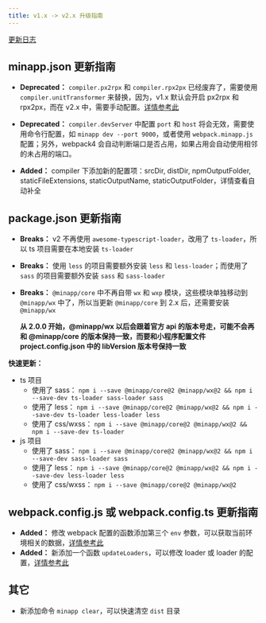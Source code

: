 ```yaml
---
title: v1.x -> v2.x 升级指南
---
```


[更新日志](https://github.com/qiu8310/minapp/blob/master/CHANGELOG.md)

## minapp.json 更新指南

* **Deprecated：** `compiler.px2rpx` 和 `compiler.rpx2px` 已经废弃了，需要使用 `compiler.unitTransformer` 来替换，因为，v1.x 默认会开启 px2rpx 和 rpx2px，而在 v2.x 中，需要手动配置。[详情参考此](https://qiu8310.github.io/minapp/docs/doc-about-style.html)

* **Deprecated：** `compiler.devServer` 中配置 `port` 和 `host` 将会无效，需要使用命令行配置，如 `minapp dev --port 9000`，或者使用 `webpack.minapp.js` 配置；另外，webpack4 会自动判断端口是否占用，如果占用会自动使用相邻的未占用的端口。

* **Added：** compiler 下添加新的配置项：srcDir, distDir, npmOutputFolder, staticFileExtensions, staticOutputName, staticOutputFolder，详情查看自动补全

## package.json 更新指南

* **Breaks：** v2 不再使用 `awesome-typescript-loader`，改用了 `ts-loader`，所以 ts 项目需要在本地安装 `ts-loader`
* **Breaks：** 使用 `less` 的项目需要额外安装 `less` 和 `less-loader`；而使用了 `sass` 的项目需要额外安装 `sass` 和 `sass-loader`
* **Breaks：** `@minapp/core` 中不再自带 `wx` 和 `wxp` 模块，这些模块单独移动到 `@minapp/wx` 中了，所以当更新 `@minapp/core` 到 2.x 后，还需要安装 `@minapp/wx`

  **从 2.0.0 开始，@minapp/wx 以后会跟着官方 api 的版本号走，可能不会再和 @minapp/core 的版本保持一致，而要和小程序配置文件 project.config.json 中的 libVersion 版本号保持一致**

**快速更新：**

- ts 项目
  - 使用了 sass：     `npm i --save @minapp/core@2 @minapp/wx@2 && npm i --save-dev ts-loader sass-loader sass`
  - 使用了 less：     `npm i --save @minapp/core@2 @minapp/wx@2 && npm i --save-dev ts-loader less-loader less`
  - 使用了 css/wxss： `npm i --save @minapp/core@2 @minapp/wx@2 && npm i --save-dev ts-loader`
- js 项目
  - 使用了 sass：     `npm i --save @minapp/core@2 @minapp/wx@2 && npm i --save-dev sass-loader sass`
  - 使用了 less：     `npm i --save @minapp/core@2 @minapp/wx@2 && npm i --save-dev less-loader less`
  - 使用了 css/wxss： `npm i --save @minapp/core@2 @minapp/wx@2`


## webpack.config.js 或 webpack.config.ts 更新指南

* **Added：** 修改 webpack 配置的函数添加第三个 `env` 参数，可以获取当前环境相关的数据，[详情参考此](https://qiu8310.github.io/minapp/docs/doc-custom-webpack.html)
* **Added：** 新添加一个函数 `updateLoaders`，可以修改 loader 或 loader 的配置，[详情参考此](https://qiu8310.github.io/minapp/docs/doc-custom-webpack.html#minapp-v2-loader-loader)


## 其它

* 新添加命令 `minapp clear`，可以快速清空 `dist` 目录
